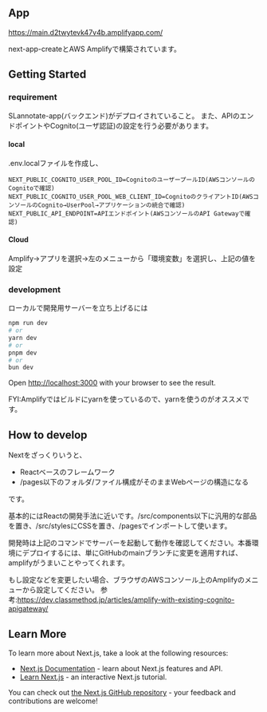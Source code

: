## App

https://main.d2twytevk47v4b.amplifyapp.com/

next-app-createとAWS Amplifyで構築されています。

## Getting Started
### requirement
SLannotate-app(バックエンド)がデプロイされていること。
また、APIのエンドポイントやCognito(ユーザ認証)の設定を行う必要があります。
#### local
.env.localファイルを作成し、
```
NEXT_PUBLIC_COGNITO_USER_POOL_ID=CognitoのユーザープールID(AWSコンソールのCognitoで確認)
NEXT_PUBLIC_COGNITO_USER_POOL_WEB_CLIENT_ID=CognitoのクライアントID(AWSコンソールのCognito→UserPool→アプリケーションの統合で確認)
NEXT_PUBLIC_API_ENDPOINT=APIエンドポイント(AWSコンソールのAPI Gatewayで確認)
```
#### Cloud
Amplify→アプリを選択→左のメニューから「環境変数」を選択し、上記の値を設定

### development
ローカルで開発用サーバーを立ち上げるには

```bash
npm run dev
# or
yarn dev
# or
pnpm dev
# or
bun dev
```

Open [http://localhost:3000](http://localhost:3000) with your browser to see the result.

FYI:Amplifyではビルドにyarnを使っているので、yarnを使うのがオススメです。

## How to develop

Nextをざっくりいうと、

- Reactベースのフレームワーク
- /pages以下のフォルダ/ファイル構成がそのままWebページの構造になる

です。

基本的にはReactの開発手法に近いです。/src/components以下に汎用的な部品を置き、/src/stylesにCSSを置き、/pagesでインポートして使います。

開発時は上記のコマンドでサーバーを起動して動作を確認してください。本番環境にデプロイするには、単にGitHubのmainブランチに変更を適用すれば、amplifyがうまいことやってくれます。

もし設定などを変更したい場合、ブラウザのAWSコンソール上のAmplifyのメニューから設定してください。
参考:https://dev.classmethod.jp/articles/amplify-with-existing-cognito-apigateway/

## Learn More

To learn more about Next.js, take a look at the following resources:

- [Next.js Documentation](https://nextjs.org/docs) - learn about Next.js features and API.
- [Learn Next.js](https://nextjs.org/learn) - an interactive Next.js tutorial.

You can check out [the Next.js GitHub repository](https://github.com/vercel/next.js/) - your feedback and contributions are welcome!
